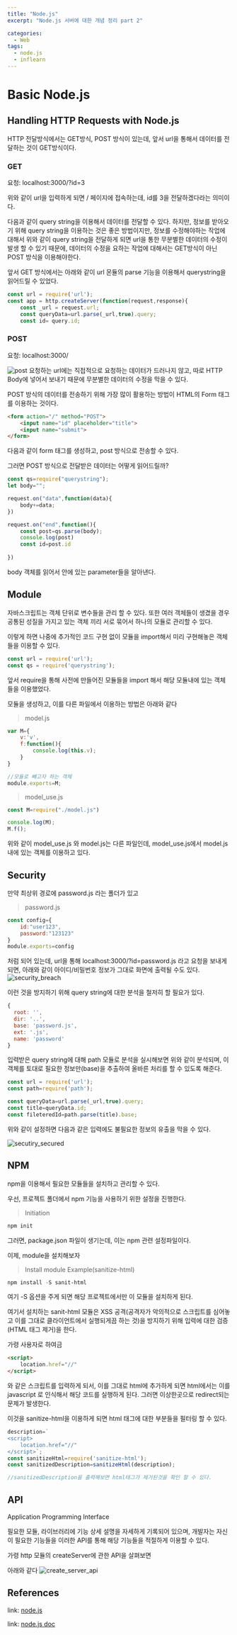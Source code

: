 ```yaml
---
title: "Node.js"
excerpt: "Node.js 서버에 대한 개념 정리 part 2"

categories:
  - Web
tags:
  - node.js
  - inflearn
---
```

# Basic Node.js

## Handling HTTP Requests with Node.js

HTTP 전달방식에서는 GET방식, POST 방식이 있는데, 앞서 url을 통해서 데이터를 전달하는 것이 GET방식이다.

### GET

요청: localhost:3000/?id=3

위와 같이 url을 입력하게 되면 / 페이지에 접속하는데, id를 3을 전달하겠다라는 의미이다.

다음과 같이 query string을 이용해서 데이터를 전달할 수 있다. 하지만, 정보를 받아오기 위해 query string을 이용하는 것은 좋은 방법이지만, 정보를 수정해야하는 작업에 대해서 위와 같이 query string을 전달하게 되면 url을 통한 무분별한 데이터의 수정이 발생 할 수 있기 때문에, 데이터의 수정을 요하는 작업에 대해서는 GET방식이 아닌 POST 방식을 이용해야한다.


앞서 GET 방식에서는 아래와 같이 url 몬듈의 parse 기능을 이용해서 querystring을 읽어드릴 수 있었다.

```js
const url = require('url');
const app = http.createServer(function(request,response){
    const _url = request.url;
    const queryData=url.parse(_url,true).query;
    const id= query.id;
```

### POST

요청: localhost:3000/

![post](/assets/images/node.js/post.png)
요청하는 url에는 직접적으로 요청하는 데이터가 드러나지 않고, 따로 HTTP Body에 넣어서 보내기 때문에 무분별한 데이터의 수정을 막을 수 있다.

POST 방식의 데이터를 전송하기 위해 가장 많이 활용하는 방법이 HTML의 Form 태그를 이용하는 것이다.

```html
<form action="/" method="POST">
    <input name="id" placeholder="title">
    <input name="submit">
</form>
```
다음과 같이 form 태그를 생성하고, post 방식으로 전송할 수 있다.

그러면 POST 방식으로 전달받은 데이터는 어떻게 읽어드릴까?

```js
const qs=require("querystring");
let body="";

request.on("data",function(data){
    body+=data;
})

request.on("end",function(){
    const post=qs.parse(body);
    console.log(post)
    const id=post.id
       
})
```
body 객체를 읽어서 안에 있는 parameter들을 알아낸다.

## Module
자바스크립트는 객체 단위로 변수들을 관리 할 수 있다. 또한 여러 객체들이 생겼을 경우 공통된 성질을 가지고 있는 객체 끼리 서로 묶어서 하나의 모듈로 관리할 수 있다.

이렇게 하면 나중에 추가적인 코드 구현 없이 모듈을 import해서 미리 구현해놓은 객체들을 이용할 수 있다.

```js
const url = require('url');
const qs = require('querystring');
```
앞서 require을 통해 사전에 만들어진 모듈들을 import 해서 해당 모듈내에 있는 객체들을 이용했었다.

모듈을 생성하고, 이를 다른 파일에서 이용하는 방법은 아래와 같다

>model.js

```js
var M={
    v:'v',
    f:function(){
        console.log(this.v);
    }
}

//모듈로 빼고자 하는 객체
module.exports=M;
```

>model_use.js

```js
const M=require("./model.js")

console.log(M);
M.f();
```

위와 같이 model_use.js 와 model.js는 다른 파일인데, model_use.js에서 model.js 내에 있는 객체를 이용하고 있다.

## Security

만약 최상위 경로에 password.js 라는 폴더가 있고

>password.js

```js
const config={
    id:"user123",
    password:"123123"
}
module.exports=config
```

처럼 되어 있는데, url을 통해 localhost:3000/?id=password.js 라고 요청을 보내게 되면, 아래와 같이 아이디/비밀번호 정보가 그대로 화면에 출력될 수도 있다.
![security_breach](/assets/images/node.js/security_breach.png)

이런 것을 방지하기 위해 query string에 대한 분석을 철저히 할 필요가 있다.

```js
{
  root: '',
  dir: '..',
  base: 'password.js',
  ext: '.js',
  name: 'password'
}
```
입력받은 query string에 대해 path 모듈로 분석을 실시해보면 위와 같이 분석되며, 이 객체를 토대로 필요한 정보만(base)을 추출하여 올바른 처리를 할 수 있도록 해준다.

```js
const url = require('url');
const path=require('path');

const queryData=url.parse(_url,true).query;
const title=queryData.id;
const fileteredId=path.parse(title).base;
```

위와 같이 설정하면 다음과 같은 입력에도 불필요한 정보의 유출을 막을 수 있다.

![secutiry_secured](/assets/images/node.js/security_secured.png)

## NPM
npm을 이용해서 필요한 모듈들을 설치하고 관리할 수 있다.

우선, 프로젝트 폴더에서 npm 기능을 사용하기 위한 설정을 진행한다.

>Initiation

```powershell
npm init
```

그러면, package.json 파일이 생기는데, 이는 npm 관련 설정파일이다.

이제, module을 설치해보자

>Install module Example(sanitize-html)

```powershell
npm install -S sanit-html
```
여기 -S 옵션을 주게 되면 해당 프로젝트에서만 이 
모듈을 설치하게 된다.

여기서 설치하는 sanit-html 모듈은 XSS 공격(공격자가 악의적으로 스크립트를 심어놓고 이를 그대로 클라이언트에서 실행되게끔 하는 것)을 방지하기 위해 입력에 대한 검증(HTML 태그 제거)을 한다.

가령 사용자로 하여금

```html
<script>
    location.href="//"
</script>
```

와 같은 스크립트를 입력하게 되서, 이를 그대로 html에 추가하게 되면 html에서는 이를 javascript 로 인식해서 해당 코드를 실행하게 된다. 그러면 이상한곳으로 redirect되는 문제가 발생한다.

이것을 sanitize-html을 이용하게 되면 html 태그에 대한 부분들을 필터링 할 수 있다.

```js
description=`
<script>
    location.href="//"
</script>`;
const sanitizeHtml=require('sanitize-html');
const sanitizedDescription=sanitizeHtml(description);

//sanitizedDescription을 출력해보면 html태그가 제거된것을 확인 할 수 있다.
```

## API
Application Programming Interface

필요한 모듈, 라이브러리에 기능 상세 설명을 자세하게 기록되어 있으며, 개발자는 자신이 필요한 기능들을 이러한 API를 통해 해당 기능들을 적절하게 이용할 수 있다.

가령 http 모듈의 createServer에 관한 API을 살펴보면 

아래와 같다
![create_server_api](/assets/images/node.js/create_server_api.png)

## References
link: [node.js](https://www.inflearn.com/course/web2-node-js)

link: [node.js doc](https://nodejs.org/dist/latest-v16.x/docs/api/)